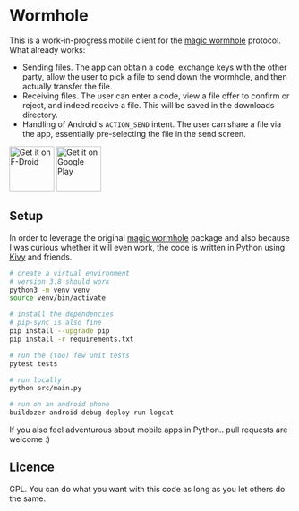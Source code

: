 # Wormhole

This is a work-in-progress mobile client for the [magic wormhole][magic-wormhole] protocol. What already works:

- Sending files. The app can obtain a code, exchange keys with the other party, allow the user to pick a file to send down the wormhole, and then actually transfer the file.
- Receiving files. The user can enter a code, view a file offer to confirm or reject, and indeed receive a file. This will be saved in the downloads directory.
- Handling of Android's `ACTION_SEND` intent. The user can share a file via the app, essentially pre-selecting the file in the send screen.

[<img src="https://fdroid.gitlab.io/artwork/badge/get-it-on.png"
     alt="Get it on F-Droid"
     height="80">](https://f-droid.org/packages/com.pavelsof.wormhole/)
[<img src="https://play.google.com/intl/en_us/badges/images/generic/en-play-badge.png"
     alt="Get it on Google Play"
     height="80">](https://play.google.com/store/apps/details?id=com.pavelsof.wormhole)

## Setup

In order to leverage the original [magic wormhole][magic-wormhole] package and also because I was curious whether it will even work, the code is written in Python using [Kivy][kivy] and friends.

```sh
# create a virtual environment
# version 3.8 should work
python3 -m venv venv
source venv/bin/activate

# install the dependencies
# pip-sync is also fine
pip install --upgrade pip
pip install -r requirements.txt

# run the (too) few unit tests
pytest tests

# run locally
python src/main.py

# run on an android phone
buildozer android debug deploy run logcat
```

If you also feel adventurous about mobile apps in Python.. pull requests are welcome :)


## Licence

GPL. You can do what you want with this code as long as you let others do the same.

[magic-wormhole]: https://github.com/warner/magic-wormhole
[kivy]: https://github.com/kivy/kivy
